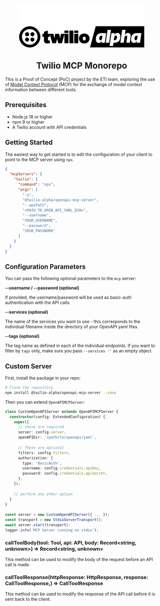 
<p align="center"><img src="https://github.com/twilio-labs/mcp/blob/246f1b1cd1854d1343468af07a2dfa179dc30a16/docs/twilioAlphaLogoLight.png?raw=true#gh-dark-mode-only" height="70" alt="Twilio Alpha"/><img src="https://github.com/twilio-labs/mcp/blob/246f1b1cd1854d1343468af07a2dfa179dc30a16/docs/twilioAlphaLogoDark.png?raw=true#gh-light-mode-only" height="70" alt="Twilio Alpha"/></p>
<h1 align="center">Twilio MCP Monorepo</h1>

This is a Proof of Concept (PoC) project by the ETI team, exploring the use of [Model Context Protocol](https://modelcontextprotocol.io/) (MCP) for the exchange of model context information between different tools.

## Prerequisites

- Node.js 18 or higher
- npm 9 or higher
- A Twilio account with API credentials

## Getting Started

The easiest way to get started is to edit the configuration of your client to point to the MCP server using `npx`.

```json
{
  "mcpServers": {
    "twilio": {
      "command": "npx",
      "args": [
        "-y",
        "@twilio-alpha/openapi-mcp-server",
        "--apiPath",
        "<PATH_TO_OPEN_API_YAML_DIR>",
        "--username",
        "YOUR_USERNAME",
        "--password",
        "YOUR_PASSWORD"
      ]
    }
  }
}
```

## Configuration Parameters

You can pass the following optional parameters to the `mcp` server:

**--username / --password (optional)**

If provided, the username/password will be used as basic-auth authentication with the API calls.

**--services (optional)**

The name of the services you want to use - this corresponds to the individual filename inside the directory of your OpenAPI yaml files.

**--tags (optional)**

The tag name as defined in each of the individual endpoints. If you want to filter by `tags` only, make sure you pass `--services ''` as an empty object.

## Custom Server

First, install the package in your repo:

```bash
# Clone the repository
npm install @twilio-alpha/openapi-mcp-server --save
```

Then you can extend `OpenAPIMCPServer`:

```ts
class CustomOpenAPIServer extends OpenAPIMCPServer {
  constructor(config: ExtendedConfiguration) {
    super({
      // these are required
      server: config.server,
      openAPIDir: '/path/to/openapi/yaml',

      // These are optional
      filters: config.filters,
      authorization: {
        type: 'BasicAuth',
        username: config.credentials.apiKey,
        password: config.credentials.apiSecret,
      },
    });

    // perform any other option
  }
}

const server = new CustomOpenAPIServer({ ... });
const transport = new StdioServerTransport();
await server.start(transport);
logger.info('MCP Server running on stdio');
```

### callToolBody(tool: Tool, api: API, body: Record<string, unknown>) => Record<string, unknown>

This method can be used to modify the body of the request before an API call is made.

### callToolResponse(httpResponse: HttpResponse<T>, response: CallToolResponse,) => CallToolResponse

This method can be used to modify the response of the API call before it is sent back to the client.

